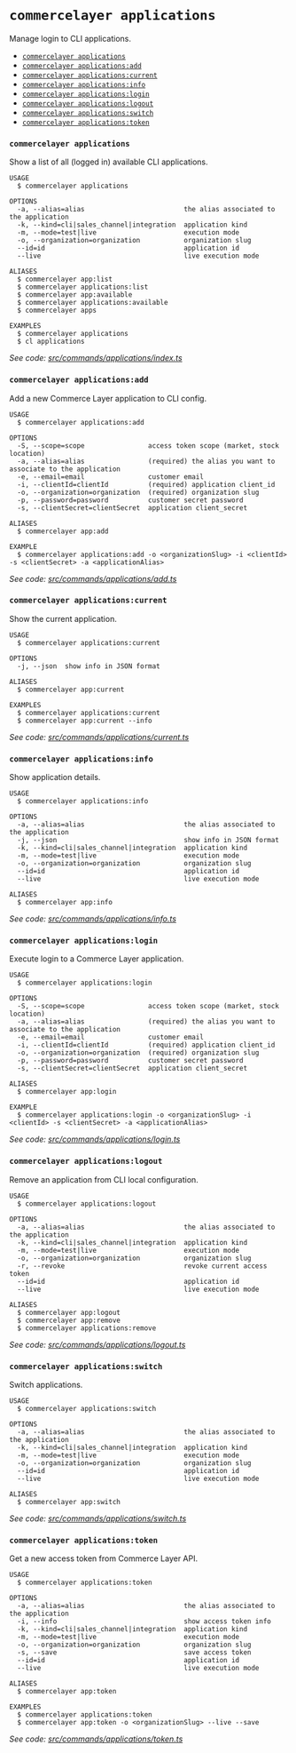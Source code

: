 `commercelayer applications`
============================

Manage login to CLI applications.

* [`commercelayer applications`](#commercelayer-applications)
* [`commercelayer applications:add`](#commercelayer-applicationsadd)
* [`commercelayer applications:current`](#commercelayer-applicationscurrent)
* [`commercelayer applications:info`](#commercelayer-applicationsinfo)
* [`commercelayer applications:login`](#commercelayer-applicationslogin)
* [`commercelayer applications:logout`](#commercelayer-applicationslogout)
* [`commercelayer applications:switch`](#commercelayer-applicationsswitch)
* [`commercelayer applications:token`](#commercelayer-applicationstoken)

### `commercelayer applications`

Show a list of all (logged in) available CLI applications.

```
USAGE
  $ commercelayer applications

OPTIONS
  -a, --alias=alias                         the alias associated to the application
  -k, --kind=cli|sales_channel|integration  application kind
  -m, --mode=test|live                      execution mode
  -o, --organization=organization           organization slug
  --id=id                                   application id
  --live                                    live execution mode

ALIASES
  $ commercelayer app:list
  $ commercelayer applications:list
  $ commercelayer app:available
  $ commercelayer applications:available
  $ commercelayer apps

EXAMPLES
  $ commercelayer applications
  $ cl applications
```

_See code: [src/commands/applications/index.ts](https://github.com/commercelayer/commercelayer-cli/blob/v3.0.2/src/commands/applications/index.ts)_

### `commercelayer applications:add`

Add a new Commerce Layer application to CLI config.

```
USAGE
  $ commercelayer applications:add

OPTIONS
  -S, --scope=scope                access token scope (market, stock location)
  -a, --alias=alias                (required) the alias you want to associate to the application
  -e, --email=email                customer email
  -i, --clientId=clientId          (required) application client_id
  -o, --organization=organization  (required) organization slug
  -p, --password=password          customer secret password
  -s, --clientSecret=clientSecret  application client_secret

ALIASES
  $ commercelayer app:add

EXAMPLE
  $ commercelayer applications:add -o <organizationSlug> -i <clientId> -s <clientSecret> -a <applicationAlias>
```

_See code: [src/commands/applications/add.ts](https://github.com/commercelayer/commercelayer-cli/blob/v3.0.2/src/commands/applications/add.ts)_

### `commercelayer applications:current`

Show the current application.

```
USAGE
  $ commercelayer applications:current

OPTIONS
  -j, --json  show info in JSON format

ALIASES
  $ commercelayer app:current

EXAMPLES
  $ commercelayer applications:current
  $ commercelayer app:current --info
```

_See code: [src/commands/applications/current.ts](https://github.com/commercelayer/commercelayer-cli/blob/v3.0.2/src/commands/applications/current.ts)_

### `commercelayer applications:info`

Show application details.

```
USAGE
  $ commercelayer applications:info

OPTIONS
  -a, --alias=alias                         the alias associated to the application
  -j, --json                                show info in JSON format
  -k, --kind=cli|sales_channel|integration  application kind
  -m, --mode=test|live                      execution mode
  -o, --organization=organization           organization slug
  --id=id                                   application id
  --live                                    live execution mode

ALIASES
  $ commercelayer app:info
```

_See code: [src/commands/applications/info.ts](https://github.com/commercelayer/commercelayer-cli/blob/v3.0.2/src/commands/applications/info.ts)_

### `commercelayer applications:login`

Execute login to a Commerce Layer application.

```
USAGE
  $ commercelayer applications:login

OPTIONS
  -S, --scope=scope                access token scope (market, stock location)
  -a, --alias=alias                (required) the alias you want to associate to the application
  -e, --email=email                customer email
  -i, --clientId=clientId          (required) application client_id
  -o, --organization=organization  (required) organization slug
  -p, --password=password          customer secret password
  -s, --clientSecret=clientSecret  application client_secret

ALIASES
  $ commercelayer app:login

EXAMPLE
  $ commercelayer applications:login -o <organizationSlug> -i <clientId> -s <clientSecret> -a <applicationAlias>
```

_See code: [src/commands/applications/login.ts](https://github.com/commercelayer/commercelayer-cli/blob/v3.0.2/src/commands/applications/login.ts)_

### `commercelayer applications:logout`

Remove an application from CLI local configuration.

```
USAGE
  $ commercelayer applications:logout

OPTIONS
  -a, --alias=alias                         the alias associated to the application
  -k, --kind=cli|sales_channel|integration  application kind
  -m, --mode=test|live                      execution mode
  -o, --organization=organization           organization slug
  -r, --revoke                              revoke current access token
  --id=id                                   application id
  --live                                    live execution mode

ALIASES
  $ commercelayer app:logout
  $ commercelayer app:remove
  $ commercelayer applications:remove
```

_See code: [src/commands/applications/logout.ts](https://github.com/commercelayer/commercelayer-cli/blob/v3.0.2/src/commands/applications/logout.ts)_

### `commercelayer applications:switch`

Switch applications.

```
USAGE
  $ commercelayer applications:switch

OPTIONS
  -a, --alias=alias                         the alias associated to the application
  -k, --kind=cli|sales_channel|integration  application kind
  -m, --mode=test|live                      execution mode
  -o, --organization=organization           organization slug
  --id=id                                   application id
  --live                                    live execution mode

ALIASES
  $ commercelayer app:switch
```

_See code: [src/commands/applications/switch.ts](https://github.com/commercelayer/commercelayer-cli/blob/v3.0.2/src/commands/applications/switch.ts)_

### `commercelayer applications:token`

Get a new access token from Commerce Layer API.

```
USAGE
  $ commercelayer applications:token

OPTIONS
  -a, --alias=alias                         the alias associated to the application
  -i, --info                                show access token info
  -k, --kind=cli|sales_channel|integration  application kind
  -m, --mode=test|live                      execution mode
  -o, --organization=organization           organization slug
  -s, --save                                save access token
  --id=id                                   application id
  --live                                    live execution mode

ALIASES
  $ commercelayer app:token

EXAMPLES
  $ commercelayer applications:token
  $ commercelayer app:token -o <organizationSlug> --live --save
```

_See code: [src/commands/applications/token.ts](https://github.com/commercelayer/commercelayer-cli/blob/v3.0.2/src/commands/applications/token.ts)_
